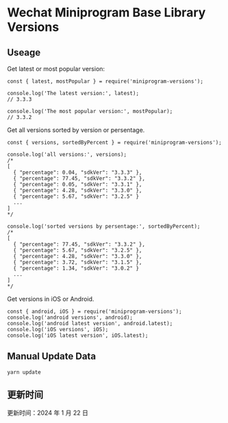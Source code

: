 
# Wechat Miniprogram Base Library Versions

## Useage

Get latest or most popular version:

```;
const { latest, mostPopular } = require('miniprogram-versions');

console.log('The latest version:', latest);
// 3.3.3

console.log('The most popular version:', mostPopular);
// 3.3.2

```

Get all versions sorted by version or persentage.

```
const { versions, sortedByPercent } = require('miniprogram-versions');

console.log('all versions:', versions);
/*
[
  { "percentage": 0.04, "sdkVer": "3.3.3" },
  { "percentage": 77.45, "sdkVer": "3.3.2" },
  { "percentage": 0.05, "sdkVer": "3.3.1" },
  { "percentage": 4.28, "sdkVer": "3.3.0" },
  { "percentage": 5.67, "sdkVer": "3.2.5" }
  ...
]
*/

console.log('sorted versions by persentage:', sortedByPercent);
/*
[
  { "percentage": 77.45, "sdkVer": "3.3.2" },
  { "percentage": 5.67, "sdkVer": "3.2.5" },
  { "percentage": 4.28, "sdkVer": "3.3.0" },
  { "percentage": 3.72, "sdkVer": "3.1.5" },
  { "percentage": 1.34, "sdkVer": "3.0.2" }
  ...
]
*/
```

Get versions in iOS or Android.

```
const { android, iOS } = require('miniprogram-versions');
console.log('android versions', android);
console.log('android latest version', android.latest);
console.log('iOS versions', iOS);
console.log('iOS latest version', iOS.latest);
```

## Manual Update Data

```
yarn update
```

## 更新时间

更新时间：2024 年 1 月 22 日
